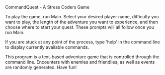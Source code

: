 CommandQuest - A Stress Coders Game

To play the game, run Main. Select your desired player name, difficulty you want to play, the length of the adventure you want to experience, and then choose where to start your quest. These prompts will all follow once you run Main.

If you are stuck at any point of the process, type 'help' in the command line to display currently available commands.

This program is a text-based adventure game that is controlled through the command line. 
Encounters with enemies and friendlies, as well as events are randomly generated. Have fun!
